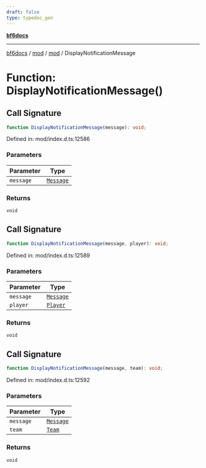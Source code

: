 ```yaml
---
draft: false
type: typedoc_gen
---
```


[**bf6docs**](../../../_index.md)

***

[bf6docs](../../../_index.md) / [mod](../../_index.md) / [mod](../_index.md) / DisplayNotificationMessage

# Function: DisplayNotificationMessage()

## Call Signature

```ts
function DisplayNotificationMessage(message): void;
```

Defined in: mod/index.d.ts:12586

### Parameters

| Parameter | Type |
| ------ | ------ |
| `message` | [`Message`](../Message/_index.md) |

### Returns

`void`

## Call Signature

```ts
function DisplayNotificationMessage(message, player): void;
```

Defined in: mod/index.d.ts:12589

### Parameters

| Parameter | Type |
| ------ | ------ |
| `message` | [`Message`](../Message/_index.md) |
| `player` | [`Player`](../Player/_index.md) |

### Returns

`void`

## Call Signature

```ts
function DisplayNotificationMessage(message, team): void;
```

Defined in: mod/index.d.ts:12592

### Parameters

| Parameter | Type |
| ------ | ------ |
| `message` | [`Message`](../Message/_index.md) |
| `team` | [`Team`](../Team/_index.md) |

### Returns

`void`

